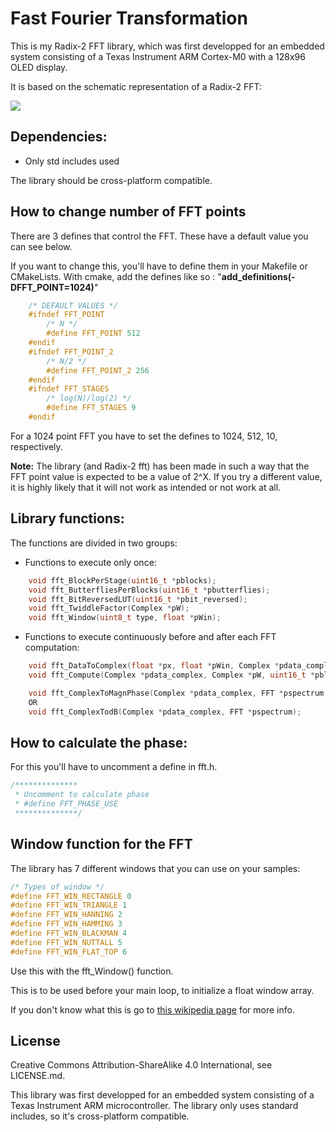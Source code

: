 # Fast Fourier Transformation


This is my Radix-2 FFT library, which was first developped for an embedded system consisting of a Texas Instrument ARM Cortex-M0 with a 128x96 OLED display.

It is based on the schematic representation of a Radix-2 FFT:

<img src="http://www.nicolaselectronics.be/wp-content/uploads/2013/06/FFT.gif">

## Dependencies:

* Only std includes used

The library should be cross-platform compatible.

## How to change number of FFT points

There are 3 defines that control the FFT. These have a default value you can see below.

If you want to change this, you'll have to define them in your Makefile or CMakeLists. With cmake, add the defines like so : "**add_definitions(-DFFT_POINT=1024)**"

```C
	/* DEFAULT VALUES */
	#ifndef FFT_POINT
		/* N */
		#define FFT_POINT 512
	#endif
	#ifndef FFT_POINT_2
		/* N/2 */
		#define FFT_POINT_2 256
	#endif
	#ifndef FFT_STAGES
		/* log(N)/log(2) */
		#define FFT_STAGES 9
	#endif
```

For a 1024 point FFT you have to set the defines to 1024, 512, 10, respectively.

**Note:** The library (and Radix-2 fft) has been made in such a way that the FFT point value is expected to be a value of 2^X. If you try a different value, it is highly likely that it will not work as intended or not work at all.

## Library functions:

The functions are divided in two groups:

* Functions to execute only once:

```C
	void fft_BlockPerStage(uint16_t *pblocks);
	void fft_ButterfliesPerBlocks(uint16_t *pbutterflies);
	void fft_BitReversedLUT(uint16_t *pbit_reversed);
	void fft_TwiddleFactor(Complex *pW);
	void fft_Window(uint8_t type, float *pWin);
```

* Functions to execute continuously before and after each FFT computation:

```C
	void fft_DataToComplex(float *px, float *pWin, Complex *pdata_complex, uint16_t *pbit_reversed);
	void fft_Compute(Complex *pdata_complex, Complex *pW, uint16_t *pblocks, uint16_t *pbutterflies);

	void fft_ComplexToMagnPhase(Complex *pdata_complex, FFT *pspectrum, uint8_t normalize);
	OR
	void fft_ComplexTodB(Complex *pdata_complex, FFT *pspectrum);	
```
## How to calculate the phase:

For this you'll have to uncomment a define in fft.h.

```C
/**************
 * Uncomment to calculate phase
 * #define FFT_PHASE_USE
 **************/
```

## Window function for the FFT

The library has 7 different windows that you can use on your samples:

```C
/* Types of window */
#define FFT_WIN_RECTANGLE 0
#define FFT_WIN_TRIANGLE 1
#define FFT_WIN_HANNING 2
#define FFT_WIN_HAMMING 3
#define FFT_WIN_BLACKMAN 4
#define FFT_WIN_NUTTALL 5
#define FFT_WIN_FLAT_TOP 6
```

Use this with the fft_Window() function.

This is to be used before your main loop, to initialize a float window array.

If you don't know what this is go to [this wikipedia page](https://en.wikipedia.org/wiki/Window_function) for more info.

## License

Creative Commons Attribution-ShareAlike 4.0 International, see LICENSE.md.


This library was first developped for an embedded system consisting of a Texas Instrument ARM microcontroller.
The library only uses standard includes, so it's cross-platform compatible.
